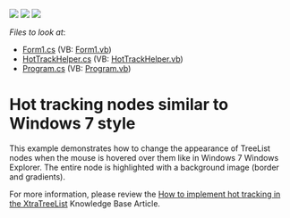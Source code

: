<!-- default badges list -->
![](https://img.shields.io/endpoint?url=https://codecentral.devexpress.com/api/v1/VersionRange/128637111/10.2.8%2B)
[![](https://img.shields.io/badge/Open_in_DevExpress_Support_Center-FF7200?style=flat-square&logo=DevExpress&logoColor=white)](https://supportcenter.devexpress.com/ticket/details/E3802)
[![](https://img.shields.io/badge/📖_How_to_use_DevExpress_Examples-e9f6fc?style=flat-square)](https://docs.devexpress.com/GeneralInformation/403183)
<!-- default badges end -->
<!-- default file list -->
*Files to look at*:

* [Form1.cs](./CS/E3802/Form1.cs) (VB: [Form1.vb](./VB/E3802/Form1.vb))
* [HotTrackHelper.cs](./CS/E3802/HotTrackHelper.cs) (VB: [HotTrackHelper.vb](./VB/E3802/HotTrackHelper.vb))
* [Program.cs](./CS/E3802/Program.cs) (VB: [Program.vb](./VB/E3802/Program.vb))
<!-- default file list end -->
# Hot tracking nodes  similar to Windows 7 style


<p>This example demonstrates how to change the appearance of TreeList nodes when the mouse is hovered over them like in Windows 7 Windows Explorer. The entire node is highlighted with a background image (border and gradients).</p><p> For more information, please review the <a href="https://www.devexpress.com/Support/Center/p/A1099">How to implement hot tracking in the XtraTreeList</a> Knowledge Base Article.<br />
</p>

<br/>


